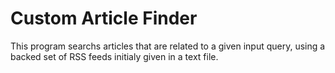 # Custom Article Finder

This program searchs articles that are related to a given input query, using a backed set of RSS feeds initialy given in a text file.